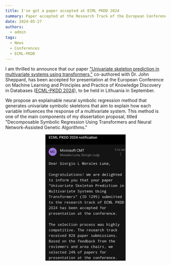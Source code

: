 ```yaml
---
title: I've got a paper accepted at ECML PKDD 2024 
summary: Paper accepted at the Research Track of the European Conference on Machine Learning and Principles and Practice of Knowledge Discovery in Databases 2024
date: 2024-05-27
authors:
  - admin
tags:
  - News
  - Conferences
  - ECML-PKDD
---
```


I am thrilled to announce that our paper ["Univariate skeleton prediction in multivariate systems
using transformers,"](/publication/morales-univariate-2024) co-authored with Dr. John Sheppard, has been accepted for presentation at the European 
Conference on Machine Learning and Principles and Practice of Knowledge Discovery in Databases 
([ECML-PKDD 2024](https://ecmlpkdd.org/2024/program-accepted-papers-research-track/)), to be held in Lithuania in September.

We propose an explainable neural symbolic regression method that generates univariate symbolic 
skeletons that aim to explain how each variable influences the response of a multivariate system. 
This method is one of the main components of my dissertation proposal, titled 
"Decomposable Symbolic Regression Using Transformers and Neural Network-Assisted Genetic Algorithms." 

<div style="display: flex; justify-content: center;">
    <img src="ECML_acceptance.jpeg" alt="figure" width="50%">
</div>